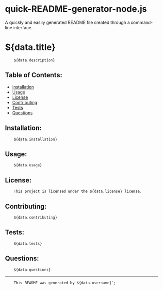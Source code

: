 # quick-README-generator-node.js
A quickly and easily generated README file created through a command-line interface.

# ${data.title}

        ${data.description}
    
## Table of Contents:
    
 - [Installation](#installation)
 - [Usage](#usage)
 - [License](#license)
 - [Contributing](#contributing)
 - [Tests](#tests)
 - [Questions](#questions)
    
## Installation:
    
        ${data.installation}
    
## Usage:
    
        ${data.usage}
    
## License:
    
        This project is licensed under the ${data.license} license.
    
## Contributing:
    
        ${data.contributing}
    
## Tests:
    
        ${data.tests}
    
## Questions:
    
        ${data.questions}
    
------------------------------------------------------------------------------------------------
    
        This README was generated by ${data.username}`;